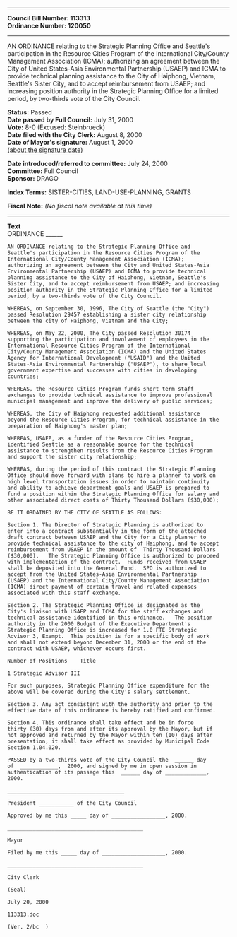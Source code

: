 * * * * *  
  
**Council Bill Number: [](#h0)[](#h2)113313**   
**Ordinance Number: 120050**  
  
* * * * *  
  
AN ORDINANCE relating to the Strategic Planning Office and Seattle's participation in the Resource Cities Program of the International City/County Management Association (ICMA); authorizing an agreement between the City of United States-Asia Environmental Partnership (USAEP) and ICMA to provide technical planning assistance to the City of Haiphong, Vietnam, Seattle's Sister City, and to accept reimbursement from USAEP; and increasing position authority in the Strategic Planning Office for a limited period, by two-thirds vote of the City Council.  
  
**Status:** Passed   
**Date passed by Full Council:** July 31, 2000   
**Vote:** 8-0 (Excused: Steinbrueck)   
**Date filed with the City Clerk:** August 8, 2000   
**Date of Mayor's signature:** August 1, 2000   
[(about the signature date)](/~public/approvaldate.htm)   
  
  
**Date introduced/referred to committee:** July 24, 2000   
**Committee:** Full Council   
**Sponsor:** DRAGO   
  
**Index Terms:** SISTER-CITIES, LAND-USE-PLANNING, GRANTS  
  
**Fiscal Note:** *(No fiscal note available at this time)*  
  
* * * * *  
  
**Text**  
    ORDINANCE ______  
  
    AN ORDINANCE relating to the Strategic Planning Office and  
    Seattle's participation in the Resource Cities Program of the  
    International City/County Management Association (ICMA);  
    authorizing an agreement between the City and United States-Asia  
    Environmental Partnership (USAEP) and ICMA to provide technical  
    planning assistance to the City of Haiphong, Vietnam, Seattle's  
    Sister City, and to accept reimbursement from USAEP; and increasing  
    position authority in the Strategic Planning Office for a limited  
    period, by a two-thirds vote of the City Council.  
  
    WHEREAS, on September 30, 1996, The City of Seattle (the "City")  
    passed Resolution 29457 establishing a sister city relationship  
    between the city of Haiphong, Vietnam and the City;  
  
    WHEREAS, on May 22, 2000, The City passed Resolution 30174  
    supporting the participation and involvement of employees in the  
    International Resource Cities Program of the International  
    City/County Management Association (ICMA) and the United States  
    Agency for International Development ("USAID") and the United  
    States-Asia Environmental Partnership ("USAEP"), to share local  
    government expertise and successes with cities in developing  
    countries;  
  
    WHEREAS, the Resource Cities Program funds short term staff  
    exchanges to provide technical assistance to improve professional  
    municipal management and improve the delivery of public services;  
  
    WHEREAS, the City of Haiphong requested additional assistance  
    beyond the Resource Cities Program, for technical assistance in the  
    preparation of Haiphong's master plan;  
  
    WHEREAS, USAEP, as a funder of the Resource Cities Program,  
    identified Seattle as a reasonable source for the technical  
    assistance to strengthen results from the Resource Cities Program  
    and support the sister city relationship;  
  
    WHEREAS, during the period of this contract the Strategic Planning  
    Office should move forward with plans to hire a planner to work on  
    high level transportation issues in order to maintain continuity  
    and ability to achieve department goals and USAEP is prepared to  
    fund a position within the Strategic Planning Office for salary and  
    other associated direct costs of Thirty Thousand Dollars ($30,000);  
  
    BE IT ORDAINED BY THE CITY OF SEATTLE AS FOLLOWS:  
  
    Section 1. The Director of Strategic Planning is authorized to  
    enter into a contract substantially in the form of the attached  
    draft contract between USAEP and the City for a City planner to  
    provide technical assistance to the city of Haiphong, and to accept  
    reimbursement from USAEP in the amount of  Thirty Thousand Dollars  
    ($30,000).   The Strategic Planning Office is authorized to proceed  
    with implementation of the contract.  Funds received from USAEP  
    shall be deposited into the General Fund.  SPO is authorized to  
    accept from the United States-Asia Environmental Partnership  
    (USAEP) and the International City/County Management Association  
    (ICMA) direct payment of certain travel and related expenses  
    associated with this staff exchange.  
  
    Section 2. The Strategic Planning Office is designated as the  
    City's liaison with USAEP and ICMA for the staff exchanges and  
    technical assistance identified in this ordinance.   The position  
    authority in the 2000 Budget of the Executive Department's  
    Strategic Planning Office is increased for 1.0 FTE Strategic  
    Advisor 3, Exempt.  This position is for a specific body of work  
    and shall not extend beyond December 31, 2000 or the end of the  
    contract with USAEP, whichever occurs first.  
  
    Number of Positions    Title  
  
    1 Strategic Advisor III  
  
    For such purposes, Strategic Planning Office expenditure for the  
    above will be covered during the City's salary settlement.  
  
    Section 3. Any act consistent with the authority and prior to the  
    effective date of this ordinance is hereby ratified and confirmed.  
  
    Section 4. This ordinance shall take effect and be in force  
    thirty (30) days from and after its approval by the Mayor, but if  
    not approved and returned by the Mayor within ten (10) days after  
    presentation, it shall take effect as provided by Municipal Code  
    Section 1.04.020.  
  
    PASSED by a two-thirds vote of the City Council the  ______ day  
    of  ____________,  2000, and signed by me in open session in  
    authentication of its passage this  ______ day of _____________,  
    2000.  
  
    _____________________________________  
  
    President ___________ of the City Council  
  
    Approved by me this _____ day of _________________, 2000.  
  
    ___________________________________________  
  
    Mayor  
  
    Filed by me this _____ day of ____________________, 2000.  
  
    ___________________________________________  
  
    City Clerk  
  
    (Seal)  
  
    July 20, 2000  
  
    113313.doc  
  
    (Ver. 2/bc  )  
